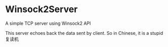 # Winsock2Server
A simple TCP server using Winsock2 API

This server echoes back the data sent by client. So in Chinese, it is a stupid 复读机
